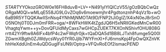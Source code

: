 $START$YYOkozGROW0e16FH8duvB+LV++N491ylYlQlCzV55/gOzBQbCwQzORgaM0Ql+wMLqE558JG9LGvZOq6v6moewmjhr4PgdtonznhP4qVz1b+wO6aB9R5YTQQKAwIlSnNsq4YNhMjNMOTAt9D/FNP2tJi0gIZ/X4ixN0eJ8rSnOO5NOhj0T0DJm0mFRR+oga/+8WFkHWK4tZgdJQ6H5xNRlIGKedMnCwR00VhagtqYwm++y+DovQFUidMyCaxs7wGHCpZUEKT7KXOnNShivfOHU808Grrtt42Yr9ftw8A6lFx4bfP4c2wFWqfr0jk+tQaDQA5d1BB8LJTxh8fumge5Q00lZGwmXBgth0ZJWdycsWyy01YR0JjIb7WYFmXI+FJ6nmsKpj4FpOwQXZnVKhhHeXddUnEm4uQDGuglFsUN9/Optrp+VFQvRoEOf2ismacP$END$